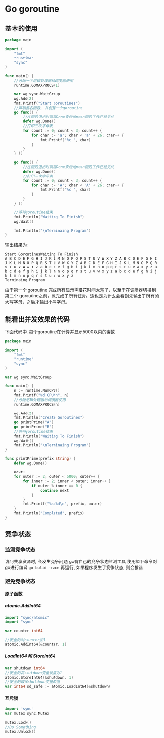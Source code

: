 # Go goroutine
## 基本的使用
``` go
package main

import (
	"fmt"
	"runtime"
	"sync"
)

func main() {
	//分配一个逻辑处理器给调度器使用
	runtime.GOMAXPROCS(1)

	var wg sync.WaitGroup
	wg.Add(2)
	fmt.Printf("Start Goroutines")
	//声明匿名函数, 并创建一个goroutine
	go func() {
		//在函数退出时调用Done来统治main函数工作已经完成
		defer wg.Done()
		//打印三次字母表
		for count := 0; count < 3; count++ {
			for char := 'a'; char < 'a' + 26; char++ {
				fmt.Printf("%c ", char)
			}
		}
	} ()

	go func() {
		//在函数退出时调用Done来统治main函数工作已经完成
		defer wg.Done()
		//打印三次字母表
		for count := 0; count < 3; count++ {
			for char := 'A'; char < 'A' + 26; char++ {
				fmt.Printf("%c ", char)
			}
		}
	} ()

	//等待goroutine结束
	fmt.Println("Waiting To Finish")
	wg.Wait()

	fmt.Println("\nTerminaing Program")
}
```
输出结果为:
```
Start GoroutinesWaiting To Finish
A B C D E F G H I J K L M N O P Q R S T U V W X Y Z A B C D E F G H I J K L M N O P Q R S T U V W X Y Z A B C D E F G H I J K L M N O P Q R S T U V W X Y Z a b c d e f g h i j k l m n o p q r s t u v w x y z a b c d e f g h i j k l m n o p q r s t u v w x y z a b c d e f g h i j k l m n o p q r s t u v w x y z 
Terminaing Program
```
由于第一个 goroutine 完成所有显示需要花时间太短了，以至于在调度器切换到第二个 goroutine之前，就完成了所有任务。这也是为什么会看到先输出了所有的大写字母，之后才输出小写字母。

## 能看出并发效果的代码
下面代码中, 每个goroutine在计算并显示5000以内的素数
``` go
package main

import (
	"fmt"
	"runtime"
	"sync"
)

var wg sync.WaitGroup

func main() {
	n := runtime.NumCPU()
	fmt.Printf("%d CPU\n", n)
	//分配逻辑处理器给调度器使用
	runtime.GOMAXPROCS(n)

	wg.Add(2)
	fmt.Println("Create Goroutines")
	go printPrime("A")
	go printPrime("B")
	//等待goroutine结束
	fmt.Println("Waiting To Finish")
	wg.Wait()
	fmt.Println("\nTerminaing Program")
}

func printPrime(prefix string) {
	defer wg.Done()

	next:
	for outer := 2; outer < 5000; outer++ {
		for inner := 2; inner < outer; inner++ {
			if outer % inner == 0 {
				continue next
			}
		}
		fmt.Printf("%s:%d\n", prefix, outer)
	}
	fmt.Println("Completed", prefix)
}

```

## 竞争状态
### 监测竞争状态
访问共享资源时, 会发生竞争问题
go有自己的竞争状态监测工具
使用如下命令对go进行编译
`go bulid -race`
再运行, 如果程序发生了竞争状态, 则会报错
### 避免竞争状态
#### 原子函数
##### atomic.AddInt64
``` go
import "sync/atomic"
import "sync"

var counter int64

//安全的对counter加1
atomic.AddInt64(&counter, 1)
```

##### LoadInt64 和 StoreInt64
``` go
var shutdown int64
//安全的将shutdown变量设置为1
atomic.StoreInt64(&shutdown, 1)
//安全的取出shutdown变量的值
var int64 sd_safe := atomic.LoadInt64(&shutdown)
```

#### 互斥锁
``` go
import "sync"
var mutex sync.Mutex

mutex.Lock()
//Do Something
mutex.Unlock()
```
